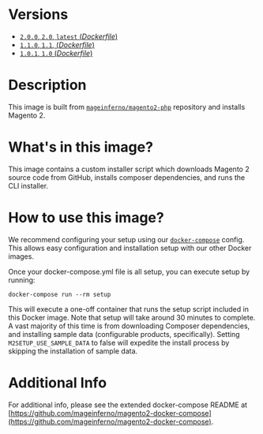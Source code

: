 # Versions

- [`2.0.0`, `2.0`, `latest` (_Dockerfile_)](https://github.com/mageinferno/docker-magento2-setup/blob/master/Dockerfile)
- [`1.1.0`, `1.1`, (_Dockerfile_)](https://github.com/mageinferno/docker-magento2-setup/blob/1.1.0/Dockerfile)
- [`1.0.1`, `1.0` (_Dockerfile_)](https://github.com/mageinferno/docker-magento2-setup/blob/1.0.1/Dockerfile)

# Description

This image is built from [`mageinferno/magento2-php`](https://hub.docker.com/r/mageinferno/magento2-php/) repository and installs Magento 2.

# What's in this image?

This image contains a custom installer script which downloads Magento 2 source code from GitHub, installs composer dependencies, and runs the CLI installer.

# How to use this image?

We recommend configuring your setup using our [`docker-compose`](https://github.com/mageinferno/magento2-docker-compose) config. This allows easy configuration and installation setup with our other Docker images.

Once your docker-compose.yml file is all setup, you can execute setup by running:

`docker-compose run --rm setup`

This will execute a one-off container that runs the setup script included in this Docker image. Note that setup will take around 30 minutes to complete. A vast majority of this time is from downloading Composer dependencies, and installing sample data (configurable products, specifically). Setting `M2SETUP_USE_SAMPLE_DATA` to false will expedite the install process by skipping the installation of sample data.

# Additional Info

For additional info, please see the extended docker-compose README at [https://github.com/mageinferno/magento2-docker-compose](https://github.com/mageinferno/magento2-docker-compose).
